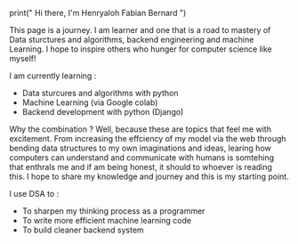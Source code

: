 print(" Hi there, I'm Henryaloh Fabian Bernard ")

This page is a journey. I am learner and one that is a road to mastery of Data sturctures and algorithms, backend engineering and machine Learning. I hope to inspire others who hunger for computer science like myself!

I am currently learning :
- Data sturcures and algorithms with python
- Machine Learning (via Google colab)
- Backend development with python (Django)

Why the combination ?
Well, because these are topics that feel me with excitement. From increasing the effciency of my model via the web through bending data structures to my own imaginations and ideas, learing how computers can understand and communicate with humans is somtehing that enthrals me and if am being honest, it should to whoever is reading this. I hope to share my knowledge and journey and this is my starting point.

I use DSA to :
- To sharpen my thinking process as a programmer
- To write more efficient machine learning code
- To build cleaner backend system

<!--
**coded-by-49/coded-by-49** is a ✨ _special_ ✨ repository because its `README.md` (this file) appears on your GitHub profile.

Here are some ideas to get you started:

- 🔭 I’m currently working on ...
- 🌱 I’m currently learning ...
- 👯 I’m looking to collaborate on ...
- 🤔 I’m looking for help with ...
- 💬 Ask me about ...
- 📫 How to reach me: ...
- 😄 Pronouns: ...
- ⚡ Fun fact: ...
-->
